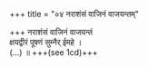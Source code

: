 +++
title = "०४ नराशंसं वाजिनं वाजयन्तम्"

+++
नराशंसं वाजिनं वाजयन्तं  
क्षयद्वीरं पूषणं सुम्नैर् ईमहे ।  
(…) ॥ +++(see 1cd)+++